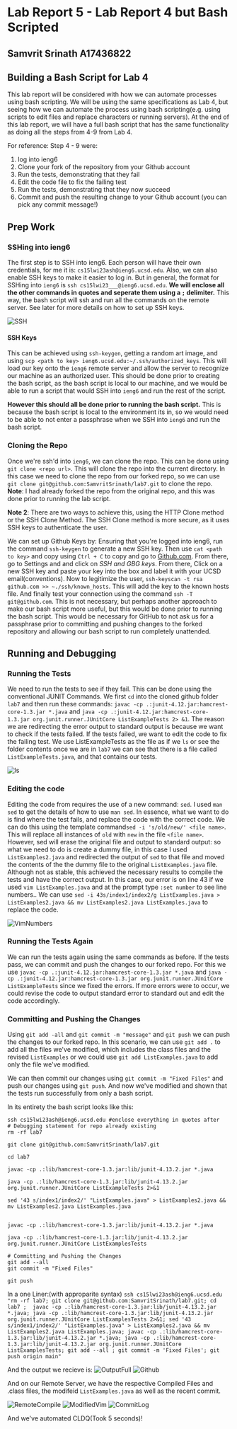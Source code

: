 # Lab Report 5 - Lab Report 4 but Bash Scripted
## Samvrit Srinath A17436822

## Building a Bash Script for Lab 4
This lab report will be considered with how we can automate processes using bash scripting. We will be using the same specifications as Lab 4, but seeing how we can automate the process using bash scripting(e.g. using scripts to edit files and replace characters or running servers). At the end of this lab report, we will have a full bash script that has the same functionality as doing all the steps from 4-9 from Lab 4. 

For reference: Step 4 - 9 were: 
1. log into ieng6
2. Clone your fork of the repository from your Github account
3. Run the tests, demonstrating that they fail
4. Edit the code file to fix the failing test
5. Run the tests, demonstrating that they now succeed
6. Commit and push the resulting change to your Github account (you can pick any commit message!)

## Prep Work

### SSHing into ieng6

The first step is to SSH into ieng6. Each person will have their own credentials, for me it is: 
`cs15lwi23ash@ieng6.ucsd.edu`. Also, we can also enable SSH keys to make it easier to log in. But in general, the format for SSHing into `ieng6` is 
`ssh cs15lwi23___@ieng6.ucsd.edu`. **We will enclose all the other commands in quotes and seperate them using a `;` delimiter.** This way, the bash script will ssh and run all the commands on the remote server. See later for more details on how to set up SSH keys.

![SSH](Lab5Screenshots/SSH.png)
#### SSH Keys

This can be achieved using `ssh-keygen`, getting a random art image, and using `scp <path to key> ieng6.ucsd.edu:~/.ssh/authorized_keys`. This will load our key onto the `ieng6` remote server and allow the server to recognize our machine as an authorized user. This should be done prior to creating the bash script, as the bash script is local to our machine, and we would be able to run a script that would SSH into `ieng6` and run the rest of the script.	

**However this should all be done prior to running the bash script.** This is because the bash script is local to the environment its in, so we would need to be able to not enter a passphrase when we SSH into `ieng6` and run the bash script.


### Cloning the Repo

Once we're ssh'd into `ieng6`, we can clone the repo. This can be done using `git clone <repo url>`. This will clone the repo into the current directory.
In this case we need to clone the repo from our forked repo, so we can use `git clone git@github.com:SamvritSrinath/lab7.git` to clone the repo. 
**Note**: I had already forked the repo from the original repo, and this was done prior to running the lab script. 

**Note 2**: There are two ways to achieve this, using the HTTP Clone method or the SSH Clone Method. The SSH Clone method is more secure, as it uses SSH keys to authenticate the user. 

We can set up Github Keys by: 
Ensuring that you're logged into ieng6, run the command `ssh-keygen` to generate a new SSH key. Then use `cat <path to key>` and copy using `Ctrl + C` to copy and go to [Github.com](github.com). From there, go to Settings and and click on *SSH and GBG keys*. From there, Click on a new SSH key and paste your key into the box and label it with your UCSD email(conventions). 
Now to legitimize the user, `ssh-keyscan -t rsa github.com >> ~./ssh/known_hosts`. This will add the key to the known hosts file.
And finally test your connection using the command `ssh -T git@github.com`. This is not necessary, but perhaps another approach to make our bash script more useful, but this would be done prior to running the bash script. This would be necessary for GitHub to not ask us for a passphrase prior to committing and pushing changes to the forked repository and allowing our bash script to run completely unattended.


## Running and Debugging
### Running the Tests

We need to run the tests to see if they fail. This can be done using the conventional JUNIT Commands. We first `cd` into the cloned github folder `lab7` and then run these commands: `javac -cp .:junit-4.12.jar:hamcrest-core-1.3.jar *.java` and `java -cp .:junit-4.12.jar:hamcrest-core-1.3.jar org.junit.runner.JUnitCore ListExampleTests 2> &1`. The reason we are redirecting the error output to standard output is because we want to check if the tests failed. If the tests failed, we want to edit the code to fix the failing test. We use ListExampleTests as the file as if we `ls` or see the folder contents once we are in `lab7` we can see that there is a file called `ListExampleTests.java`, and that contains our tests. 

![ls](Lab5Screenshots/ls.png)

### Editing the code

Editing the code from requires the use of a new command: `sed`. I used `man sed` to get the details of how to use `man sed`. In essence, what we want to do is find where the test fails, and replace the code with the correct code. We can do this using the template command`sed -i 's/old/new/' <file name>`. This will replace all instances of `old` with `new` in the file `<file name>`. However, sed will erase the original file and output to standard output: so what we need to do is create a dummy file, in this case I used `ListExamples2.java` and redirected the output of `sed` to that file and moved the contents of the the dummy file to the original `ListExamples.java` file. Although not as stable, this achieved the necessary results to compile the tests and have the correct output.  In this case, our error is on line 43 if we used `vim ListExamples.java` and at the prompt type `:set number` to see line numbers..  We can use `sed -i 43s/index1/index2/g ListExamples.java > ListExamples2.java && mv ListExamples2.java ListExamples.java` to replace the code.

![VimNumbers](Lab5Screenshots/VimNumbers.png)

### Running the Tests Again

We can run the tests again using the same commands as before. If the tests pass, we can commit and push the changes to our forked repo. For this we use 
`javac -cp .:junit-4.12.jar:hamcrest-core-1.3.jar *.java` and `java -cp .:junit-4.12.jar:hamcrest-core-1.3.jar org.junit.runner.JUnitCore ListExampleTests` since we fixed the errors. If more errors were to occur, we could revise the code to output standard error to standard out and edit the code accordingly. 


### Committing and Pushing the Changes

Using `git add -all` and `git commit -m "message"` and `git push` we can push the changes to our forked repo. In this scenario, we can use `git add .` to add all the files we've modified, which includes the class files and the revised `ListExamples` or we could use `git add ListExamples.java` to add only the file we've modified.

We can then commit our changes using `git commit -m "Fixed Files"` and push our changes using `git push`. And now we've modified and shown that the tests run successfully from only a bash script. 

In its entirety the bash script looks like this:

```
ssh cs15lwi23ash@ieng6.ucsd.edu #enclose everything in quotes after
# Debugging statement for repo already existing
rm -rf lab7

git clone git@github.com:SamvritSrinath/lab7.git

cd lab7

javac -cp .:lib/hamcrest-core-1.3.jar:lib/junit-4.13.2.jar *.java

java -cp .:lib/hamcrest-core-1.3.jar:lib/junit-4.13.2.jar org.junit.runner.JUnitCore ListExampleTests 2>&1

sed '43 s/index1/index2/' "ListExamples.java" > ListExamples2.java && mv ListExamples2.java ListExamples.java


javac -cp .:lib/hamcrest-core-1.3.jar:lib/junit-4.13.2.jar *.java

java -cp .:lib/hamcrest-core-1.3.jar:lib/junit-4.13.2.jar org.junit.runner.JUnitCore ListExamplesTests

# Committing and Pushing the Changes
git add --all
git commit -m "Fixed Files"

git push
```
In a one Liner:(with approparite syntax)
`ssh cs15lwi23ash@ieng6.ucsd.edu "rm -rf lab7; git clone git@github.com:SamvritSrinath/lab7.git; cd lab7 ;  javac -cp .:lib/hamcrest-core-1.3.jar:lib/junit-4.13.2.jar *.java; java -cp .:lib/hamcrest-core-1.3.jar:lib/junit-4.13.2.jar org.junit.runner.JUnitCore ListExamplesTests 2>&1; sed '43 s/index1/index2/' "ListExamples.java" > ListExamples2.java && mv ListExamples2.java ListExamples.java; javac -cp .:lib/hamcrest-core-1.3.jar:lib/junit-4.13.2.jar *.java; java -cp .:lib/hamcrest-core-1.3.jar:lib/junit-4.13.2.jar org.junit.runner.JUnitCore ListExamplesTests; git add --all ; git commit -m 'Fixed Files'; git push origin main"`


And the output we recieve is:
![OutputFull](Lab5Screenshots/OutputFull.png)
![Github](Lab5Screenshots/Github.png)


And on our Remote Server, we have the respective Compiled Files and .class files, the modifeid `ListExamples.java` as well as the recent commit. 

![RemoteCompile](Lab5Screenshots/RemoteCompile.png)
![ModifiedVim](Lab5Screenshots/ModifiedVim.png)
![CommitLog](Lab5Screenshots/CommitLog.png)

And we've automated CLDQ(Took 5 seconds)!


